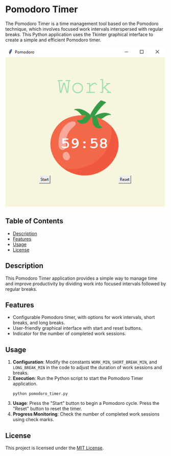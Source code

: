 # Pomodoro Timer

The Pomodoro Timer is a time management tool based on the Pomodoro technique, which involves focused work intervals interspersed with regular breaks. This Python application uses the Tkinter graphical interface to create a simple and efficient Pomodoro timer.

<img src="Pomodoro.png" alt="Pomodoro" style="width: 500px; height: 500px">

## Table of Contents
- [Description](#description)
- [Features](#features)
- [Usage](#usage)
- [License](#license)

## Description

This Pomodoro Timer application provides a simple way to manage time and improve productivity by dividing work into focused intervals followed by regular breaks.

## Features

- Configurable Pomodoro timer, with options for work intervals, short breaks, and long breaks.
- User-friendly graphical interface with start and reset buttons.
- Indicator for the number of completed work sessions.

## Usage

1. **Configuration**: Modify the constants `WORK_MIN`, `SHORT_BREAK_MIN`, and `LONG_BREAK_MIN` in the code to adjust the duration of work sessions and breaks.
2. **Execution**: Run the Python script to start the Pomodoro Timer application.
    ```
    python pomodoro_timer.py
    ```
3. **Usage**: Press the "Start" button to begin a Pomodoro cycle. Press the "Reset" button to reset the timer.
4. **Progress Monitoring**: Check the number of completed work sessions using check marks.

## License

This project is licensed under the [MIT License](LICENSE).
